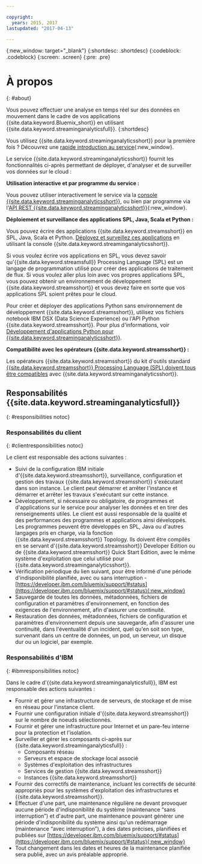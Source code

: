 ```yaml
---

copyright:
  years: 2015, 2017
lastupdated: "2017-04-13"

---
```


<!-- Attribute definitions -->
{:new_window: target="_blank"}
{:shortdesc: .shortdesc}
{:codeblock: .codeblock}
{:screen: .screen}
{:pre: .pre}

# À propos
{: #about}

Vous pouvez effectuer une analyse en temps réel sur des données en mouvement dans le cadre de vos applications {{site.data.keyword.Bluemix_short}} en utilisant {{site.data.keyword.streaminganalyticsfull}}.
{:shortdesc}

Vous utilisez {{site.data.keyword.streaminganalyticsshort}} pour la première fois ? Découvrez une [rapide introduction au service](https://developer.ibm.com/streamsdev/docs/streaming-analytics-now-available-bluemix-2/){:new_window}.

Le service {{site.data.keyword.streaminganalyticsshort}} fournit les fonctionnalités ci-après permettant de déployer, d'analyser et de surveiller vos données sur le cloud :

**Utilisation interactive et par programme du service :**

Vous pouvez utiliser interactivement le service via la [console {{site.data.keyword.streaminganalyticsshort}}](/docs/services/StreamingAnalytics/c_streams_console.html), ou bien par programme via l'[API REST {{site.data.keyword.streaminganalyticsshort}}](https://console.ng.bluemix.net/apidocs/220){:new_window}.

**Déploiement et surveillance des applications SPL, Java, Scala et Python :**

Vous pouvez écrire des applications {{site.data.keyword.streamsshort}} en SPL, Java, Scala et Python. [Déployez et surveillez ces applications](/docs/services/StreamingAnalytics/t_deploytocloud.html) en utilisant la console {{site.data.keyword.streaminganalyticsshort}}.

Si vous voulez écrire vos applications en SPL, vous devez savoir qu'{{site.data.keyword.streamsfull}} Processing Language (SPL) est un langage de programmation utilisé pour créer des applications de traitement de flux. Si vous voulez aller plus loin avec vos propres applications SPL, vous pouvez obtenir un environnement de développement {{site.data.keyword.streamsshort}} et vous devez faire en sorte que vos applications SPL soient prêtes pour le cloud.

Pour créer et déployer des applications Python sans environnement de développement {{site.data.keyword.streamsshort}}, utilisez vos fichiers notebook IBM DSX (Data Science Experience) ou l'API Python {{site.data.keyword.streamsshort}}. Pour plus d'informations, voir [Développement d'applications Python pour {{site.data.keyword.streaminganalyticsshort}}](/docs/services/StreamingAnalytics/t_develop_apps_python.html).

**Compatibilité avec les opérateurs {{site.data.keyword.streamsshort}} :**

Les opérateurs {{site.data.keyword.streamsshort}} du kit d'outils standard [{{site.data.keyword.streamsshort}} Processing Language (SPL) doivent tous être compatibles](/docs/services/StreamingAnalytics/c_beta_adapters.html) avec {{site.data.keyword.streaminganalyticsshort}}.

## Responsabilités {{site.data.keyword.streaminganalyticsfull}}
{: #responsibilities notoc}

### Responsabilités du client
{: #clientresponsibilities notoc}

Le client est responsable des actions suivantes :

* Suivi de la configuration IBM initiale d'{{site.data.keyword.streamsshort}}, surveillance, configuration et gestion des travaux {{site.data.keyword.streamsshort}} s'exécutant dans son instance. Le client peut démarrer et arrêter l'instance et démarrer et arrêter les travaux s'exécutant sur cette instance.
* Développement, si nécessaire ou obligatoire, de programmes et d'applications sur le service pour analyser les données et en tirer des renseignements utiles. Le client est aussi responsable de la qualité et des performances des programmes et applications ainsi développés. Les programmes peuvent être développés en SPL, Java ou d'autres langages pris en charge, via la fonction {{site.data.keyword.streamsshort}} Topology. Ils doivent être compilés en se servant d'{{site.data.keyword.streamsshort}} Developer Edition ou de {{site.data.keyword.streamsshort}} Quick Start Edition, avec le même système d'exploitation que celui utilisé pour {{site.data.keyword.streaminganalyticsshort}}.
* Vérification périodique du lien suivant, pour être informé d'une période d'indisponibilité planifiée, avec ou sans interruption - [https://developer.ibm.com/bluemix/support/#status](https://developer.ibm.com/bluemix/support/#status){:new_window}  
* Sauvegarde de toutes les données, métadonnées, fichiers de configuration et paramètres d'environnement, en fonction des exigences de l'environnement, afin d'assurer une continuité.
* Restauration des données, métadonnées, fichiers de configuration et paramètres d'environnement depuis une sauvegarde, afin d'assurer une continuité, dans l'éventualité d'un incident, quel qu'en soit son type, survenant dans un centre de données, un pod, un serveur, un disque dur ou un logiciel, par exemple.

### Responsabilités d'IBM
{: #ibmresponsibilities notoc}

Dans le cadre d'{{site.data.keyword.streaminganalyticsfull}}, IBM est responsable des actions suivantes :

* Fournir et gérer une infrastructure de serveurs, de stockage et de mise en réseau pour l'instance client.
* Fournir une configuration initiale d'{{site.data.keyword.streamsshort}} sur le nombre de noeuds sélectionnés.
* Fournir et gérer une infrastructure pour Internet et un pare-feu interne pour la protection et l'isolation.
* Surveiller et gérer les composants ci-après sur {{site.data.keyword.streaminganalyticsfull}} :
	* Composants réseau
	* Serveurs et espace de stockage local associé
	* Systèmes d'exploitation des infrastructures
	* Services de gestion {{site.data.keyword.streamsshort}}
	* Instances {{site.data.keyword.streamsshort}}
* Fournir des correctifs de maintenance, incluant les correctifs de sécurité appropriés pour les systèmes d'exploitation des infrastructures et {{site.data.keyword.streamsshort}}.
* Effectuer d'une part, une maintenance régulière ne devant provoquer aucune période d'indisponibilité du système (maintenance “sans interruption”) et d'autre part, une maintenance pouvant générer une période d'indisponibilité du système ainsi qu'un redémarrage (maintenance “avec interruption”), à des dates précises, planifiées et publiées sur [https://developer.ibm.com/bluemix/support/#status](https://developer.ibm.com/bluemix/support/#status){:new_window}
* Tout changement dans les dates et heures de la maintenance planifiée sera publié, avec un avis préalable approprié.
